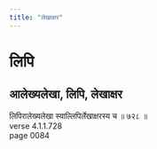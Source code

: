 ```yaml
---
title: "लेखाक्षर"
---
```


# लिपि
## आलेख्यलेखा, लिपि, लेखाक्षर
लिपिरालेख्यलेखा स्याल्लिपिर्लेखाक्षरस्य च ॥ ७२८ ॥<br />verse 4.1.1.728<br />page 0084

